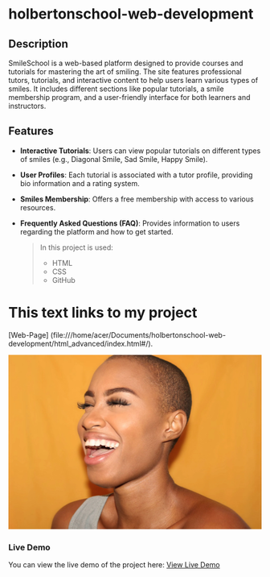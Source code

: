 # holbertonschool-web-development

## Description
SmileSchool is a web-based platform designed to provide courses and tutorials for mastering the art of smiling. The site features professional tutors, tutorials, and interactive content to help users learn various types of smiles. It includes different sections like popular tutorials, a smile membership program, and a user-friendly interface for both learners and instructors.

## Features
- **Interactive Tutorials**: Users can view popular tutorials on different types of smiles (e.g., Diagonal Smile, Sad Smile, Happy Smile).
- **User Profiles**: Each tutorial is associated with a tutor profile, providing bio information and a rating system.
- **Smiles Membership**: Offers a free membership with access to various resources.
- **Frequently Asked Questions (FAQ)**: Provides information to users regarding the platform and how to get started.

    > In this project is used: 
    > * HTML
    > * CSS
    > * GitHub


# This text links to my project
[Web-Page] (file:///home/acer/Documents/holbertonschool-web-development/html_advanced/index.html#/).

![IMAGE](./images/Header.jpg)


### Live Demo 
You can view the live demo of the project here: [View Live Demo](https://www.figma.com/design/XrEAsu1vQj5fhVaNG38d2W/Homepage?node-id=3558-0&node-type=frame&t=h5bLw9pPzofdANCL-0/)